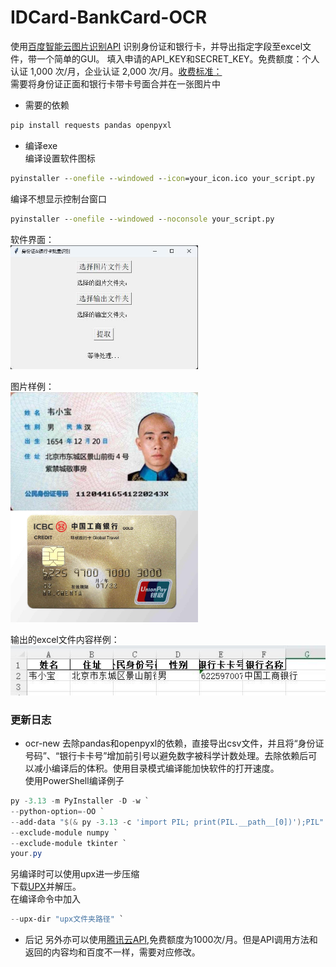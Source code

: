 # IDCard-BankCard-OCR

使用[百度智能云图片识别API](https://ai.baidu.com/tech/ocr)  识别身份证和银行卡，并导出指定字段至excel文件，带一个简单的GUI。
填入申请的API_KEY和SECRET_KEY。免费额度：个人认证 1,000 次/月，企业认证 2,000 次/月。[收费标准：](https://ai.baidu.com/ai-doc/OCR/9k3h7xuv6)  
需要将身份证正面和银行卡带卡号面合并在一张图片中  

- 需要的依赖  
```python
pip install requests pandas openpyxl
```
- 编译exe  
编译设置软件图标
```cmd
pyinstaller --onefile --windowed --icon=your_icon.ico your_script.py
```
编译不想显示控制台窗口  
```cmd
pyinstaller --onefile --windowed --noconsole your_script.py
```

软件界面：   
<img src="https://raw.githubusercontent.com/maplefz/IDCard-BankCard-OCR/refs/heads/main/assets/1-main.jpg" width="300px">

图片样例：  
<img src="https://raw.githubusercontent.com/maplefz/IDCard-BankCard-OCR/refs/heads/main/assets/2-sample.jpg" width="300px">

输出的excel文件内容样例：  
![excel样例](https://raw.githubusercontent.com/maplefz/IDCard-BankCard-OCR/refs/heads/main/assets/3-result.jpg)  

### 更新日志
- ocr-new
去除pandas和openpyxl的依赖，直接导出csv文件，并且将“身份证号码”、“银行卡卡号”增加前引号以避免数字被科学计数处理。去除依赖后可以减小编译后的体积。使用目录模式编译能加快软件的打开速度。  
使用PowerShell编译例子
```PowerShell
py -3.13 -m PyInstaller -D -w `
--python-option=-OO `
--add-data "$(& py -3.13 -c 'import PIL; print(PIL.__path__[0])');PIL" `
--exclude-module numpy `
--exclude-module tkinter `
your.py
```
另编译时可以使用upx进一步压缩  
下载[UPX](https://upx.github.io/)并解压。  
在编译命令中加入  
```PowerShell
--upx-dir "upx文件夹路径" `
```

- 后记
另外亦可以使用[腾讯云API](https://cloud.tencent.com/document/product/866/33524),免费额度为1000次/月。但是API调用方法和返回的内容均和百度不一样，需要对应修改。
